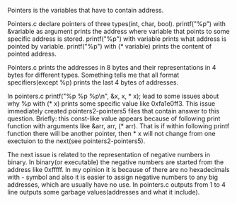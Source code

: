 Pointers is the variables that have to contain address.

Pointers.c declare pointers of three types(int, char, bool). printf("%p") with &variable as argument prints the address where variable that points to some specific address is stored. printf("%p") with variable prints what address is pointed by variable. printf("%p") with (* variable) prints the content of pointed address.

Pointers.c prints the addresses in 8 bytes and their representations in 4 bytes for different types. Something tells me that all format specifiers(except %p) prints the last 4 bytes of addresses.

In pointers.c printf("%p %p %p\n", &x, x, * x); lead to some issues about why %p with (* x) prints some specific value like 0xfa1e0ff3. This issue immediately created pointers2-pointers5 files that contain answer to this question. Briefly: this const-like value appears because of following print function with arguments like &arr, arr, (* arr). That is if within following printf function there will be another pointer, then * x will not change from one exectuion to the next(see pointers2-pointers5).

The next issue is related to the representation of negative numbers in binary. In binary(or executable) the negative numbers are started from the address like 0xfffff. In my opinion it is because of there are no hexadecimals with - symbol and also it is easier to assign negative numbers to any big addresses, which are usually have no use. In pointers.c outputs from 1 to 4 line outputs some garbage values(addresses and what it include).
